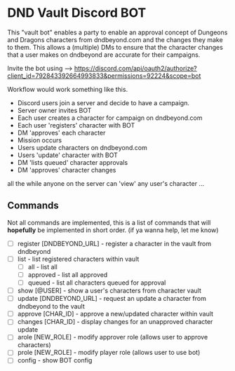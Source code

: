 # DND Vault Discord BOT

This "vault bot" enables a party to enable an approval concept of Dungeons and Dragons characters from dndbeyond.com and the changes they make to them.  This allows a (multiple) DMs to ensure that the character changes that a user makes on dndbeyond are accurate for their campaigns.

Invite the bot using --> https://discord.com/api/oauth2/authorize?client_id=792843392664993833&permissions=92224&scope=bot

Workflow would work something like this.

* Discord users join a server and decide to have a campaign.
* Server owner invites BOT
* Each user creates a character for campaign on dndbeyond.com
* Each user 'registers' character with BOT
* DM 'approves' each character
* Mission occurs
* Users update characters on dndbeyond.com
* Users 'update' character with BOT
* DM 'lists queued' character approvals
* DM 'approves' character changes

all the while anyone on the server can 'view' any user's character ...

## Commands

Not all commands are implemented, this is a list of commands that will **hopefully** be implemented in short order. (if ya wanna help, let me know)

- [ ] register [DNDBEYOND_URL] - register a character in the vault from dndbeyond
- [ ] list - list registered characters within vault
  - [ ] all - list all
  - [ ] approved - list all approved
  - [ ] queued - list all characters queued for approval
- [ ] show [@USER] - show a user's characters from character vault
- [ ] update [DNDBEYOND_URL] - request an update a character from dndbeyond to the vault
- [ ] approve [CHAR_ID] - approve a new/updated character within vault
- [ ] changes [CHAR_ID] - display changes for an unapproved character update
- [ ] arole [NEW_ROLE] - modify approver role (allows user to approve characters)
- [ ] prole [NEW_ROLE] - modify player role (allows user to use bot)
- [ ] config - show BOT config
